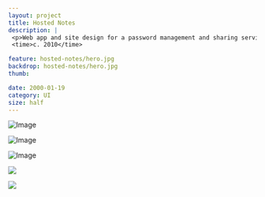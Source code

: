 ```yaml
---
layout: project
title: Hosted Notes
description: |
 <p>Web app and site design for a password management and sharing service <a href="https://twitter.com/timwco">@timwco</a> and I made way back when. It came in really handy when collaborating on client projects.</p>
 <time>c. 2010</time>

feature: hosted-notes/hero.jpg
backdrop: hosted-notes/hero.jpg
thumb:

date: 2000-01-19
category: UI
size: half
---
```


![Image]({{site.project_img_path}}hosted-notes/app_screens.jpg)

![Image]({{site.project_img_path}}hosted-notes/mobile_mockup.jpg)

![Image]({{site.project_img_path}}hosted-notes/site.jpg)

<p class="half"><img src="{{site.project_img_path}}hosted-notes/shirt.jpg"></p>
<p class="half"><img src="{{site.project_img_path}}hosted-notes/stickers.jpg"></p>